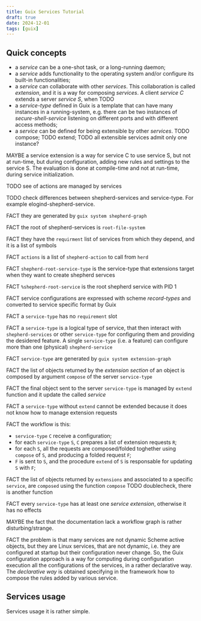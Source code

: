 ```yaml
---
title: Guix Services Tutorial
draft: true
date: 2024-12-01
tags: [guix]
---
```


## Quick concepts

-   a *service* can be a one-shot task, or a long-running daemon;
-   a *service* adds functionality to the operating system and/or
    configure its built-in functionalities;
-   a *service* can collaborate with other *services*. This
    collaboration is called *extension*, and it is a way for composing
    *services*. A client *service C* extends a server *service S*, when
    TODO
-   a *service-type* defined in Guix is a template that can have many
    instances in a running-system, e.g. there can be two instances of
    *secure-shell-service* listening on different ports and with
    different access methods;
-   a *service* can be defined for being extensible by other *services*.
    TODO compose; TODO extend; TODO all extensible services admit only
    one instance?

MAYBE a service extension is a way for service C to use service S, but
not at run-time, but during configuration, adding new rules and settings
to the service S. The evaluation is done at compile-time and not at
run-time, during service initialization.

TODO see of actions are managed by services

TODO check differences between shepherd-services and service-type. For
example elogind-shepherd-service.

FACT they are generated by `guix system shepherd-graph` 

FACT the root of shepherd-services is `root-file-system` 

FACT they have the `requirment` list of services from which they
depend, and it is a list of symbols 

FACT `actions` is a list
of `shepherd-action` to call from `herd` 

FACT
`shepherd-root-service-type` is the service-type that
extensions target when they want to create shepherd servces 

FACT
`%shepherd-root-service` is the root shepherd service with
PID 1 

FACT service configurations are expressed with scheme
*record-types* and converted to service specific format by Guix



FACT a `service-type` has no `requirement` slot


FACT a `service-type` is a logical type of service, that then
interact with `shepherd-services` or other
`service-type` for configuring them and providing the
desidered feature. A single `service-type` (i.e. a feature)
can configure more than one (physical) `shepherd-service`


FACT `service-type` are generated by
`guix system extension-graph`



FACT the list of objects returned by the *extension section* of an
object is composed by argument `compose` of the server
`service-type`

FACT the final object sent to the server `service-type` is
managed by `extend` function and it update the called
*service*

FACT a `service-type` without `extend` cannot be
extended because it does not know how to manage extension requests

FACT the workflow is this:

-   `service-type` `C` receive a configuration;
-   for each `service-type` `S`, `C`
    prepares a list of extension requests `R`;
-   for each `S`, all the requests are composed/folded
    toghether using `compose` of `S`, and
    producing a folded request `F`;
-   `F` is sent to `S`, and the procedure
    `extend` of `S` is responsable for updating
    `S` with `F`;

FACT the list of objects returned by `extensions` and
associated to a specific `service`, are `composed`
using the function `compose` TODO doublecheck, there is
another function 

FACT every `service-type` has at least one
*service extension*, otherwise it has no effects

MAYBE the fact that the documentation lack a workflow graph is rather
disturbing/strange.

FACT the problem is that many services are not dynamic Scheme active
objects, but they are Linux services, that are not dynamic, i.e. they
are configured at startup but their configuration never change. So, the
Guix configuration approach is a way for computing during configuration
execution all the configurations of the services, in a rather
declarative way. The *declarative way* is obtained specifying in the
framework how to compose the rules added by various service.

## Services usage

Services usage it is rather simple.

